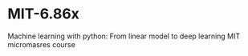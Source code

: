 # MIT-6.86x
Machine learning with python: From linear model to deep learning MIT micromasres course
